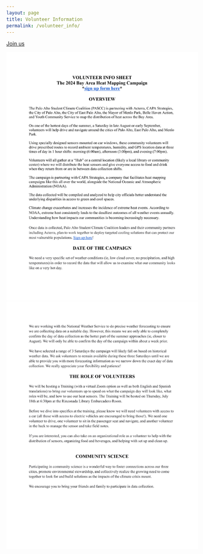 ```yaml
---
layout: page
title: Volunteer Information
permalink: /volunteer_info/
---
```

[Join us](https://docs.google.com/forms/d/e/1FAIpQLSefdzT36AMtDJTZoYf4KSVVTP8T2kH7KcHr3QkAhTYELuy9bg/viewform)

![image](images/VOLUNTEER1.png)
![image](images/VOLUNTEER2.png)
